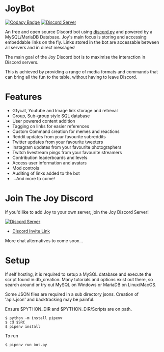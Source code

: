 # JoyBot
[![Codacy Badge](https://app.codacy.com/project/badge/Grade/73ccb10ee6d84e85be71a1c397a7c1f8)](https://www.codacy.com/gh/wanony/PublicBot/dashboard?utm_source=github.com&amp;utm_medium=referral&amp;utm_content=wanony/PublicBot&amp;utm_campaign=Badge_Grade)
[![Discord Server](https://discord.com/api/guilds/741066661221761135/embed.png)](https://discord.gg/bJvqnhg)

An free and open source Discord bot using [discord.py](https://github.com/Rapptz/discord.py) and powered by a MySQL/MariaDB Database. Joy's main focus is storing and accessing embeddable links on the fly. Links stored in the bot are accessable between all servers and in direct messages!

The main goal of the Joy Discord bot is to maximise the interaction in Discord servers.

This is achieved by providing a range of media formats and commands that can bring all the fun to the table, without having to leave Discord.

# Features

- Gfycat, Youtube and Image link storage and retreval
- Group, Sub-group style SQL database
- User powered content addition
- Tagging on links for easier references
- Custom Command creation for memes and reactions
- Reddit updates from your favourite subreddits
- Twitter updates from your favourite tweeters
- Instagram updates from your favourite photographers
- Twitch livestream pings from your favourite streamers
- Contribution leaderboards and levels
- Access user information and avatars
- Mod controls
- Auditing of links added to the bot
- ...And more to come!

# Join The Joy Discord

If you'd like to add Joy to your own server, join the Joy Discord Server!

[![Discord Server](https://discord.com/api/guilds/741066661221761135/embed.png)](https://discord.gg/bJvqnhg)
-  [Discord Invite Link](https://discord.gg/jmhgVbvau9)

More chat alternatives to come soon...

# Setup

If self hosting, it is required to setup a MySQL database and execute the script found in db_creation.
Many tutorials and options exist out there, so search around or try out MySQL on Windows or MariaDB on Linux/MacOS.

Some JSON files are required in a sub directory jsons. Creation of 'apis.json' and backtracking may be painful.

Ensure $PYTHON_DIR and $PYTHON_DIR/Scripts are on path.

`$ python -m install pipenv`  
`$ cd $SRC`  
`$ pipenv install`

To run

`$ pipenv run bot.py`